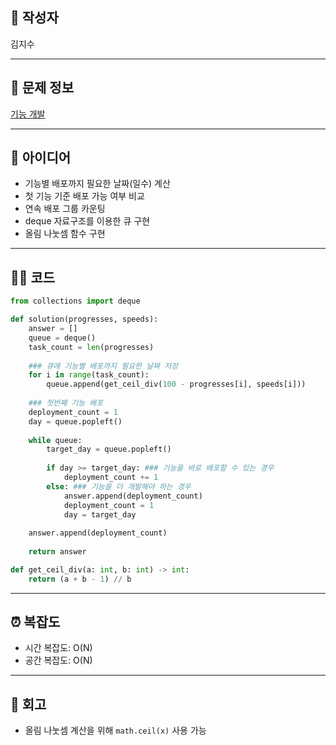 ## 👤 작성자
김지수

---

## 🧩 문제 정보
<!-- [문제 제목](문제 링크) 형식으로 작성하세요 -->
[기능 개발](https://school.programmers.co.kr/tryouts/198616/challenges)

---

## 💭 아이디어
- 기능별 배포까지 필요한 날짜(일수) 계산
- 첫 기능 기준 배포 가능 여부 비교
- 연속 배포 그룹 카운팅
- deque 자료구조를 이용한 큐 구현
- 올림 나눗셈 함수 구현

---

## 🧑‍💻 코드
<!-- 작성한 코드를 백틱으로 감싸 넣어주세요 --> 
```python
from collections import deque

def solution(progresses, speeds):
    answer = []
    queue = deque()
    task_count = len(progresses)
    
    ### 큐에 기능별 배포까지 필요한 날짜 저장
    for i in range(task_count):
        queue.append(get_ceil_div(100 - progresses[i], speeds[i]))
        
    ### 첫번째 기능 배포
    deployment_count = 1
    day = queue.popleft()
    
    while queue:
        target_day = queue.popleft()
        
        if day >= target_day: ### 기능을 바로 배포할 수 있는 경우
            deployment_count += 1
        else: ### 기능을 더 개발해야 하는 경우
            answer.append(deployment_count)
            deployment_count = 1
            day = target_day
    
    answer.append(deployment_count)
    
    return answer

def get_ceil_div(a: int, b: int) -> int:
    return (a + b - 1) // b
```

---

## ⏰ 복잡도
- 시간 복잡도: O(N)
- 공간 복잡도: O(N)

---

## 📝 회고
- 올림 나눗셈 계산을 위해 `math.ceil(x)` 사용 가능